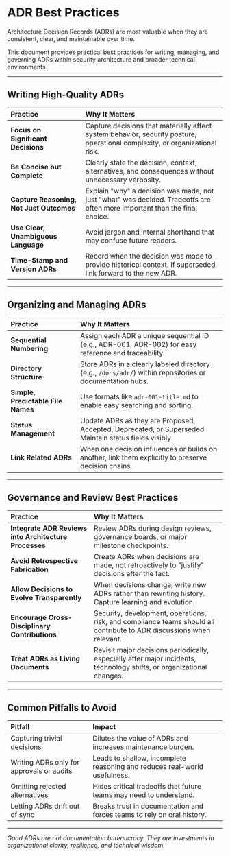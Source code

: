 # ADR Best Practices

Architecture Decision Records (ADRs) are most valuable when they are consistent, clear, and maintainable over time.

This document provides practical best practices for writing, managing, and governing ADRs within security architecture and broader technical environments.

---

## Writing High-Quality ADRs

| Practice | Why It Matters |
|:---------|:---------------|
| **Focus on Significant Decisions** | Capture decisions that materially affect system behavior, security posture, operational complexity, or organizational risk. |
| **Be Concise but Complete** | Clearly state the decision, context, alternatives, and consequences without unnecessary verbosity. |
| **Capture Reasoning, Not Just Outcomes** | Explain "why" a decision was made, not just "what" was decided. Tradeoffs are often more important than the final choice. |
| **Use Clear, Unambiguous Language** | Avoid jargon and internal shorthand that may confuse future readers. |
| **Time-Stamp and Version ADRs** | Record when the decision was made to provide historical context. If superseded, link forward to the new ADR. |

---

## Organizing and Managing ADRs

| Practice | Why It Matters |
|:---------|:---------------|
| **Sequential Numbering** | Assign each ADR a unique sequential ID (e.g., ADR-001, ADR-002) for easy reference and traceability. |
| **Directory Structure** | Store ADRs in a clearly labeled directory (e.g., `/docs/adr/`) within repositories or documentation hubs. |
| **Simple, Predictable File Names** | Use formats like `adr-001-title.md` to enable easy searching and sorting. |
| **Status Management** | Update ADRs as they are Proposed, Accepted, Deprecated, or Superseded. Maintain status fields visibly. |
| **Link Related ADRs** | When one decision influences or builds on another, link them explicitly to preserve decision chains. |

---

## Governance and Review Best Practices

| Practice | Why It Matters |
|:---------|:---------------|
| **Integrate ADR Reviews into Architecture Processes** | Review ADRs during design reviews, governance boards, or major milestone checkpoints. |
| **Avoid Retrospective Fabrication** | Create ADRs when decisions are made, not retroactively to "justify" decisions after the fact. |
| **Allow Decisions to Evolve Transparently** | When decisions change, write new ADRs rather than rewriting history. Capture learning and evolution.
| **Encourage Cross-Disciplinary Contributions** | Security, development, operations, risk, and compliance teams should all contribute to ADR discussions when relevant. |
| **Treat ADRs as Living Documents** | Revisit major decisions periodically, especially after major incidents, technology shifts, or organizational changes. |

---

## Common Pitfalls to Avoid

| Pitfall | Impact |
|:--------|:-------|
| Capturing trivial decisions | Dilutes the value of ADRs and increases maintenance burden. |
| Writing ADRs only for approvals or audits | Leads to shallow, incomplete reasoning and reduces real-world usefulness. |
| Omitting rejected alternatives | Hides critical tradeoffs that future teams may need to understand. |
| Letting ADRs drift out of sync | Breaks trust in documentation and forces teams to rely on oral history. |

---

*Good ADRs are not documentation bureaucracy. They are investments in organizational clarity, resilience, and technical wisdom.*


